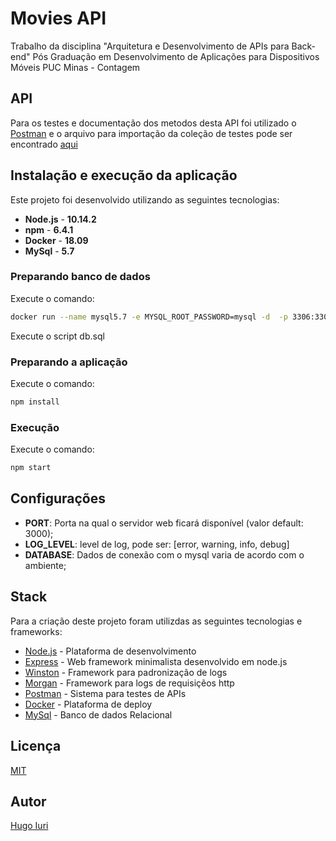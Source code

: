 # Movies API
Trabalho da disciplina "Arquitetura e Desenvolvimento de APIs para Back-end"
Pós Graduação em Desenvolvimento de Aplicações para Dispositivos Móveis
PUC Minas - Contagem

## API
Para os testes e documentação dos metodos desta API foi utilizado o [Postman] e o arquivo para importação da coleção de testes pode ser encontrado [aqui](movies-api.postman_collection.json)

## Instalação e execução da aplicação

Este projeto foi desenvolvido utilizando as seguintes tecnologias:
- **Node.js** - **10.14.2**
- **npm** - **6.4.1**
- **Docker** - **18.09**
- **MySql** - **5.7**

### Preparando banco de dados

Execute o comando:
``` sh
docker run --name mysql5.7 -e MYSQL_ROOT_PASSWORD=mysql -d  -p 3306:3306 mysql:5.7
```

Execute o script db.sql

### Preparando a aplicação

Execute o comando:
``` sh
npm install
```

### Execução

Execute o comando:
``` sh
npm start
```

## Configurações

- **PORT**: Porta na qual o servidor web ficará disponível (valor default: 3000);
- **LOG_LEVEL**: level de log, pode ser: [error, warning, info, debug]
- **DATABASE**: Dados de conexão com o mysql varia de acordo com o ambiente;

## Stack

Para a criação deste projeto foram utilizdas as seguintes tecnologias e frameworks:

- [Node.js] - Plataforma de desenvolvimento
- [Express] - Web framework minimalista desenvolvido em node.js
- [Winston] - Framework para padronização de logs
- [Morgan] - Framework para logs de requisiçẽos http
- [Postman] - Sistema para testes de APIs
- [Docker] - Plataforma de deploy
- [MySql] - Banco de dados Relacional

## Licença
[MIT](LICENSE)

## Autor
[Hugo Iuri](https://github.com/hugoiuri)


[Node.js]: <https://nodejs.org>
[Express]: <http://expressjs.com>
[Winston]: <https://www.npmjs.com/package/winston>
[Morgan]: <https://www.npmjs.com/package/morgan>
[Postman]: <https://www.getpostman.com/>
[Docker]: <https://www.docker.com/>
[MySql]: <https://www.mysql.com/>